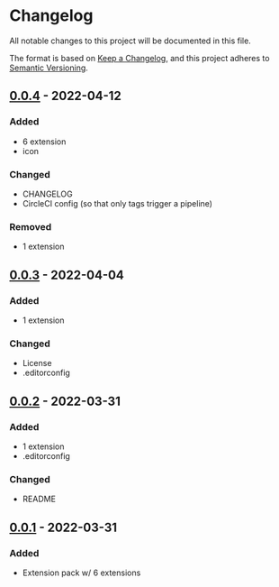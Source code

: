 # Changelog

<!-- https://github.com/DavidAnson/markdownlint#rules--aliases-->
<!-- markdownlint-disable MD022 MD024 MD032 -->

All notable changes to this project will be documented in this file.

The format is based on [Keep a Changelog](https://keepachangelog.com/en/1.0.0/),
and this project adheres to [Semantic Versioning](https://semver.org/spec/v2.0.0.html).

<!--
## [Unreleased] - YYYY-MM-DD
### Added
### Changed
### Removed
### Fixed
-->

## [0.0.4] - 2022-04-12
### Added
- 6 extension
- icon
### Changed
- CHANGELOG
- CircleCI config (so that only tags trigger a pipeline)
### Removed
- 1 extension

## [0.0.3] - 2022-04-04
### Added
- 1 extension
### Changed
- License
- .editorconfig

## [0.0.2] - 2022-03-31
### Added
- 1 extension
- .editorconfig
### Changed
- README

## [0.0.1] - 2022-03-31
### Added
- Extension pack w/ 6 extensions

<!-- [Unreleased]: https://github.com/NdagiStanley/markdown-ext-pack/compare/v0.0.4...HEAD -->
[0.0.4]: https://github.com/NdagiStanley/markdown-ext-pack/compare/v0.0.3...v0.0.4
[0.0.3]: https://github.com/NdagiStanley/markdown-ext-pack/compare/v0.0.2...v0.0.3
[0.0.2]: https://github.com/NdagiStanley/markdown-ext-pack/compare/v0.0.1...v0.0.2
[0.0.1]: https://github.com/NdagiStanley/markdown-ext-pack/releases/tag/v0.0.1

